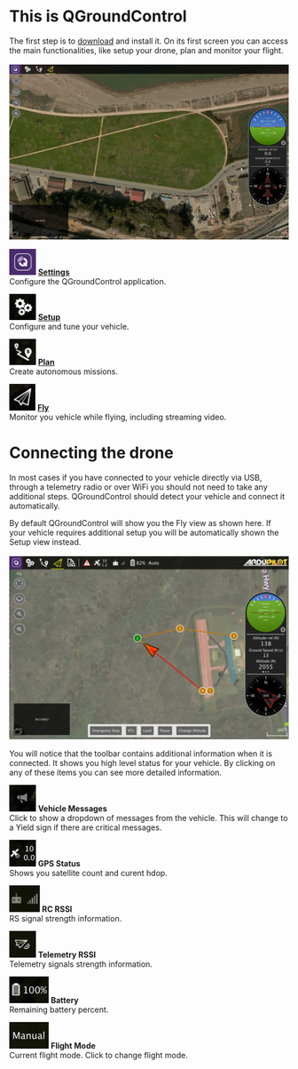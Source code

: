 # This is QGroundControl
The first step is to [download](download_and_install.md) and install it. On its first screen you can access the main functionalities, like setup your drone, plan and monitor your flight.
<br>
<br>
![](BootToFly.jpg)
<br>

![](SettingsViewButton.jpg) **[Settings](../SettingsView/SettingsView.md)**
<br>Configure the QGroundControl application.

![](SetupViewButton.jpg) **[Setup](../SetupView/SetupView.md)**
<br>Configure and tune your vehicle.

![](PlanViewButton.jpg) **[Plan](../PlanView/PlanView.md)**
<br>Create autonomous missions.

![](FlyViewButton.jpg) **[Fly](../FlyView/FlyView.md)**
<br>Monitor you vehicle while flying, including streaming video.

# Connecting the drone
In most cases if you have connected to your vehicle directly via USB, through a telemetry radio or over WiFi you should not need to take any additional steps. QGroundControl should detect your vehicle and connect it automatically.

By default QGroundControl will show you the Fly view as shown here. If your vehicle requires additional setup you will be automatically shown the Setup view instead.
<br>
<br>
![](ConnectedVehicle.jpg)
<br>

You will notice that the toolbar contains additional information when it is connected. It shows you high level status for your vehicle. By clicking on any of these items you can see more detailed information. 

![](MessageToolbar.jpg) **Vehicle Messages**
<br>Click to show a dropdown of messages from the vehicle. This will change to a Yield sign if there are critical messages.

![](GPSToolbar.jpg) **GPS Status**
<br>Shows you satellite count and curent hdop.

![](RCToolbar.jpg) **RC RSSI** 
<br>RS signal strength information.

![](TelemetryToolbar.jpg) **Telemetry RSSI**
<br>Telemetry signals strength information.

![](BatteryToolbar.jpg) **Battery**
<br>Remaining battery percent.

![](FlightModeToolbar.jpg) **Flight Mode**
<br>Current flight mode. Click to change flight mode.
